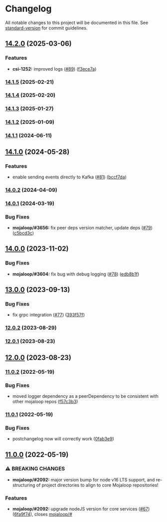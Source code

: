 # Changelog

All notable changes to this project will be documented in this file. See [standard-version](https://github.com/conventional-changelog/standard-version) for commit guidelines.

## [14.2.0](https://github.com/mojaloop/event-sdk/compare/v14.1.5...v14.2.0) (2025-03-06)


### Features

* **csi-1252:** improved logs ([#89](https://github.com/mojaloop/event-sdk/issues/89)) ([f3ece7a](https://github.com/mojaloop/event-sdk/commit/f3ece7aefd81f98f629c86f52326160cd0ed130a))

### [14.1.5](https://github.com/mojaloop/event-sdk/compare/v14.1.4...v14.1.5) (2025-02-21)

### [14.1.4](https://github.com/mojaloop/event-sdk/compare/v14.1.3...v14.1.4) (2025-02-20)

### [14.1.3](https://github.com/mojaloop/event-sdk/compare/v14.1.2...v14.1.3) (2025-01-27)

### [14.1.2](https://github.com/mojaloop/event-sdk/compare/v14.1.1...v14.1.2) (2025-01-09)

### [14.1.1](https://github.com/mojaloop/event-sdk/compare/v14.1.0...v14.1.1) (2024-06-11)

## [14.1.0](https://github.com/mojaloop/event-sdk/compare/v14.0.3-snapshot.4...v14.1.0) (2024-05-28)


### Features

* enable sending events directly to Kafka ([#81](https://github.com/mojaloop/event-sdk/issues/81)) ([bccf7da](https://github.com/mojaloop/event-sdk/commit/bccf7da76e3fc24ca1b590cb3b5b9729468f230a))

### [14.0.2](https://github.com/mojaloop/event-sdk/compare/v14.0.1...v14.0.2) (2024-04-09)

### [14.0.1](https://github.com/mojaloop/event-sdk/compare/v14.0.0...v14.0.1) (2024-03-19)


### Bug Fixes

* **mojaloop/#3656:** fix peer deps version matcher, update deps ([#79](https://github.com/mojaloop/event-sdk/issues/79)) ([c5bcd3c](https://github.com/mojaloop/event-sdk/commit/c5bcd3cc3a53d1e7e8f767c12fd2952713884ed4))

## [14.0.0](https://github.com/mojaloop/event-sdk/compare/v13.0.0...v14.0.0) (2023-11-02)


### Bug Fixes

* **mojaloop/#3604:** fix bug with debug logging ([#78](https://github.com/mojaloop/event-sdk/issues/78)) ([edb8b1f](https://github.com/mojaloop/event-sdk/commit/edb8b1fa7d5db9dbcdb4770c8c73fa8ae3fd05b6))

## [13.0.0](https://github.com/mojaloop/event-sdk/compare/v12.0.2...v13.0.0) (2023-09-13)


### Bug Fixes

* fix grpc integration ([#77](https://github.com/mojaloop/event-sdk/issues/77)) ([393f57f](https://github.com/mojaloop/event-sdk/commit/393f57fb7db8df896d075c8adf5683f5d8d3d7e8))

### [12.0.2](https://github.com/mojaloop/event-sdk/compare/v12.0.1...v12.0.2) (2023-08-29)

### [12.0.1](https://github.com/mojaloop/event-sdk/compare/v12.0.0...v12.0.1) (2023-08-23)

## [12.0.0](https://github.com/mojaloop/event-sdk/compare/v11.0.2...v12.0.0) (2023-08-23)

### [11.0.2](https://github.com/mojaloop/event-sdk/compare/v11.0.1...v11.0.2) (2022-05-19)


### Bug Fixes

* moved logger dependency as a peerDependency to be consistent with other mojaloop repos ([f57c3b3](https://github.com/mojaloop/event-sdk/commit/f57c3b3d93f71ada014cb048a4f269a54827da1e))

### [11.0.1](https://github.com/mojaloop/event-sdk/compare/v11.0.0...v11.0.1) (2022-05-19)


### Bug Fixes

* postchangelog now will correctly work ([0fab3e9](https://github.com/mojaloop/event-sdk/commit/0fab3e97e2c6d2894b2f8992cc750afe4777d840))

## [11.0.0](https://github.com/mojaloop/event-sdk/compare/v10.7.2...v11.0.0) (2022-05-19)


### ⚠ BREAKING CHANGES

* **mojaloop/#2092:** major version bump for node v16 LTS support, and re-structuring of project directories to align to core Mojaloop repositories!

### Features

* **mojaloop/#2092:** upgrade nodeJS version for core services ([#67](https://github.com/mojaloop/event-sdk/issues/67)) ([6fa9f74](https://github.com/mojaloop/event-sdk/commit/6fa9f74a54b7288f93244112528a22f39823cb98)), closes [mojaloop/#](https://github.com/mojaloop/project/issues/)
